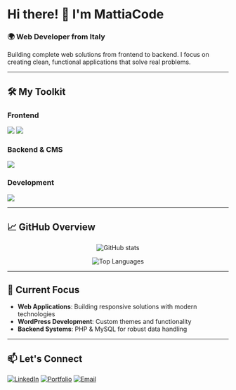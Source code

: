 # Hi there! 👋 I'm MattiaCode

### 🌍 Web Developer from Italy

Building complete web solutions from frontend to backend. I focus on creating clean, functional applications that solve real problems.

---

## 🛠️ My Toolkit

### Frontend
[![](https://skillicons.dev/icons?i=html,css,js)](https://yourwebsite.com)
[![](https://skillicons.dev/icons?i=tailwind,bootstrap)](https://yourwebsite.com)

### Backend & CMS  
[![](https://skillicons.dev/icons?i=php,mysql,wordpress)](https://yourwebsite.com)

### Development
[![](https://skillicons.dev/icons?i=git,vscode,c)](https://yourwebsite.com)

---

## 📈 GitHub Overview

<div align="center">

![GitHub stats](https://github-readme-stats.vercel.app/api?username=yourusername&show_icons=true&theme=vue-dark&hide_border=true)

![Top Languages](https://github-readme-stats.vercel.app/api/top-langs/?username=yourusername&layout=compact&theme=vue-dark&hide_border=true)

</div>

---

## 🎯 Current Focus

- **Web Applications**: Building responsive solutions with modern technologies
- **WordPress Development**: Custom themes and functionality
- **Backend Systems**: PHP & MySQL for robust data handling

---

## 📫 Let's Connect

[![LinkedIn](https://img.shields.io/badge/LinkedIn-0077B5?style=for-the-badge&logo=linkedin&logoColor=white)](https://linkedin.com/in/yourprofile)
[![Portfolio](https://img.shields.io/badge/Portfolio-FF5722?style=for-the-badge&logo=todoist&logoColor=white)](https://yourwebsite.com)
[![Email](https://img.shields.io/badge/Gmail-D14836?style=for-the-badge&logo=gmail&logoColor=white)](mailto:your.email@gmail.com)
